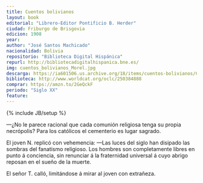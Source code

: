 ```yaml
---
title: Cuentos bolivianos
layout: book
editorial: "Librero-Editor Pontificio B. Herder"
ciudad: Friburgo de Brisgovia
edicion: 1908
year: 
author: "José Santos Machicado"
nacionalidad: Bolivia
repositorio: "Biblioteca Digital Hispánica"
repurl: http://bibliotecadigitalhispanica.bne.es/
img: cuentos_bolivianos_Morel.jpg
descarga: https://ia601506.us.archive.org/18/items/cuentos-bolivianos/Cuentos%20bolivianos.pdf
biblioteca: http://www.worldcat.org/oclc/250384888
comprar: https://amzn.to/2GeQckF
periodo: "Siglo XX"
feature: 
---
```

{% include JB/setup %}
 
—¿No le parece racional que cada comunión religiosa tenga su propia necrópolis? Para los católicos el cementerio es lugar sagrado. 
 
El joven N. replicó con vehemencia: —Las luces del siglo han disipado las sombras del fanatismo religioso. Los hombres son completamente libres en punto á conciencia, sin renunciar á la fraternidad universal á cuyo abrigo reposan en el sueño de la muerte. 
 
El señor T. calló, limitándose á mirar al joven con extrañeza.
